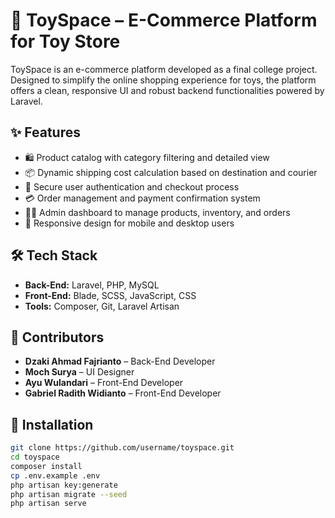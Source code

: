 # 🧸 ToySpace – E-Commerce Platform for Toy Store

ToySpace is an e-commerce platform developed as a final college project. Designed to simplify the online shopping experience for toys, the platform offers a clean, responsive UI and robust backend functionalities powered by Laravel.

## ✨ Features

- 🛍️ Product catalog with category filtering and detailed view  
- 📦 Dynamic shipping cost calculation based on destination and courier  
- 🔐 Secure user authentication and checkout process  
- 💳 Order management and payment confirmation system  
- 🧑‍💼 Admin dashboard to manage products, inventory, and orders  
- 📱 Responsive design for mobile and desktop users  

## 🛠️ Tech Stack

- **Back-End:** Laravel, PHP, MySQL  
- **Front-End:** Blade, SCSS, JavaScript, CSS  
- **Tools:** Composer, Git, Laravel Artisan  

## 👥 Contributors

- **Dzaki Ahmad Fajrianto** – Back-End Developer  
- **Moch Surya** – UI Designer  
- **Ayu Wulandari** – Front-End Developer  
- **Gabriel Radith Widianto** – Front-End Developer  

## 🚀 Installation

```bash
git clone https://github.com/username/toyspace.git
cd toyspace
composer install
cp .env.example .env
php artisan key:generate
php artisan migrate --seed
php artisan serve
